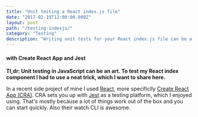 ```yaml
---
title: "Unit testing a React index.js file"
date: "2017-02-19T12:00:00.000Z"
layout: post
path: "/testing-indexjs/"
category: "Testing"
description: "Writing unit tests for your React index.js file can be a little tricky. Read on how I did it lately..."
---
```


#### with Create React App and Jest

**Tl,dr: Unit testing in JavaScript can be an art. To test my React index component I had to use a neat trick, which I want to share here.**

In a recent side project of mine I used [React](https://facebook.github.io/react/), 
more specificlly [Create React App (CRA)](https://github.com/facebookincubator/create-react-app). 
CRA sets you up with [Jest](https://facebook.github.io/jest/) as a testing platform, which I enjoyed using. 
That's mostly because a lot of things work out of the box and you can start quickly. Also their watch CLI is awesome.